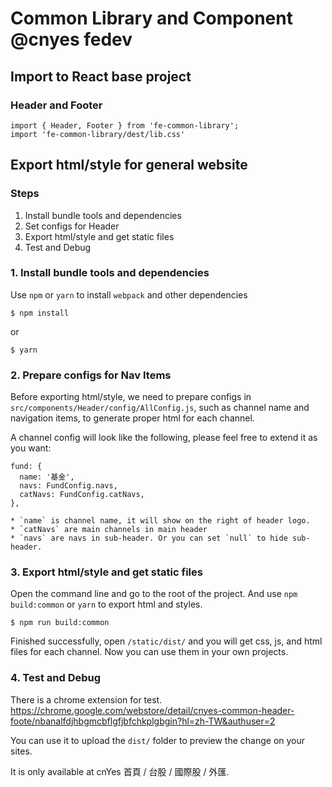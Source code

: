 # Common Library and Component @cnyes fedev

## Import to React base project

### Header and Footer

```
import { Header, Footer } from 'fe-common-library';
import 'fe-common-library/dest/lib.css'
```

## Export html/style for general website

### Steps

1. Install bundle tools and dependencies
2. Set configs for Header
3. Export html/style and get static files
4. Test and Debug

### 1. Install bundle tools and dependencies

Use `npm` or `yarn` to install `webpack` and other dependencies

```
$ npm install
```

or

```
$ yarn
```

### 2. Prepare configs for Nav Items

Before exporting html/style, we need to prepare configs in `src/components/Header/config/AllConfig.js`, such as channel name and navigation items, to generate proper html for each channel.

A channel config will look like the following, please feel free to extend it as you want:
```
fund: {
  name: '基金',
  navs: FundConfig.navs,
  catNavs: FundConfig.catNavs,
},
```

	* `name` is channel name, it will show on the right of header logo.
	* `catNavs` are main channels in main header
	* `navs` are navs in sub-header. Or you can set `null` to hide sub-header.

### 3. Export html/style and get static files

Open the command line and go to the root of the project.
And use `npm build:common` or `yarn` to export html and styles.

```
$ npm run build:common
```

Finished successfully, open `/static/dist/` and you will get css, js, and html files for each channel.
Now you can use them in your own projects.

### 4. Test and Debug

There is a chrome extension for test.
https://chrome.google.com/webstore/detail/cnyes-common-header-foote/nbanalfdjhbgmcbflgfjbfchkplgbgin?hl=zh-TW&authuser=2

You can use it to upload the `dist/` folder to preview the change on your sites.

It is only available at cnYes 首頁 / 台股 / 國際股 / 外匯.
